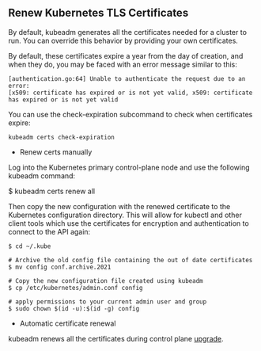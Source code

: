 
## Renew Kubernetes TLS Certificates

By default, kubeadm generates all the certificates needed for a cluster to run. You can override this behavior by providing your own certificates.

By default, these certificates expire a year from the day of creation, and when they do, you may be faced with an error message similar to this:

```
[authentication.go:64] Unable to authenticate the request due to an error: 
[x509: certificate has expired or is not yet valid, x509: certificate has expired or is not yet valid

```
 
You can use the check-expiration subcommand to check when certificates expire:

```
kubeadm certs check-expiration

```

-  Renew certs manually

Log into the Kubernetes primary control-plane node and use the following kubeadm command:

$ kubeadm certs renew all

Then copy the new configuration with the renewed certificate to the Kubernetes configuration directory. This will allow for kubectl and other client tools which use the certificates for encryption and authentication to connect to the API again:
 
```
$ cd ~/.kube

# Archive the old config file containing the out of date certificates
$ mv config conf.archive.2021

# Copy the new configuration file created using kubeadm
$ cp /etc/kubernetes/admin.conf config

# apply permissions to your current admin user and group
$ sudo chown $(id -u):$(id -g) config
``` 

- Automatic certificate renewal

kubeadm renews all the certificates during control plane [upgrade](https://kubernetes.io/docs/tasks/administer-cluster/kubeadm/kubeadm-upgrade/).